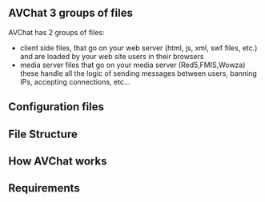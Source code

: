 <h2 id="file-groups">AVChat 3 groups of files</h2>

AVChat has 2 groups of files:

* client side files, that go on your web server (html, js, xml, swf files, etc.) and are loaded by your web site users in their browsers
* media server files that go on your media server (Red5,FMIS,Wowza) these handle all the logic of sending messages between users, banning IPs, accepting connections, etc...


<h2 id="config-files">Configuration files</h2>

<h2 id="file-structure">File Structure</h2>

<h2 id="how-avchat-works">How AVChat works</h2>

<h2 id="requirements">Requirements</h2>
